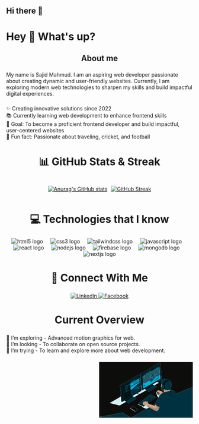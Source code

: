 ## Hi there 👋

<h1 align="left">Hey 👋 What's up?</h1>

###

<h2 align="center">About me</h2>

###

<p align="left">My name is Sajid Mahmud. I am an aspiring web developer passionate about creating dynamic and user-friendly websites. Currently, I am exploring modern web technologies to sharpen my skills and build impactful digital experiences.</p>

###

<p align="left">✨ Creating innovative solutions since 2022<br>📚 Currently learning web development to enhance frontend skills<br>🎯 Goal: To become a proficient frontend developer and build impactful, user-centered websites<br>🎲 Fun fact: Passionate about traveling, cricket, and football</p>

###

<h1 align="center">📊 GitHub Stats & Streak</h1>

###

<div align="center" style="display: flex; flex-row: wrap; justify-content: center; gap: 10px;">
  
  <!-- GitHub Stats -->
  [![Anurag's GitHub stats](https://github-readme-stats.vercel.app/api?username=SajidMahmud077)](https://github.com/SajidMahmud077/github-readme-stats)
 
  <a href="https://git.io/streak-stats"><img src="https://github-readme-streak-stats-three-peach.vercel.app?user=SajidMahmud077&theme=transparent" alt="GitHub Streak" /></a>
 
 
  

</div>







<h1 align="center">💻 Technologies that I know</h1>

###

<div align="center">
  <img src="https://cdn.jsdelivr.net/gh/devicons/devicon/icons/html5/html5-original.svg" height="46" alt="html5 logo"  />
  <img width="12" />
  <img src="https://cdn.jsdelivr.net/gh/devicons/devicon/icons/css3/css3-original.svg" height="46" alt="css3 logo"  />
  <img width="12" />
  <img src="https://cdn.jsdelivr.net/gh/devicons/devicon/icons/tailwindcss/tailwindcss-original-wordmark.svg" height="46" alt="tailwindcss logo"  />
  <img width="12" />
  <img src="https://cdn.jsdelivr.net/gh/devicons/devicon/icons/javascript/javascript-original.svg" height="46" alt="javascript logo"  />
  <img width="12" />
  <img src="https://cdn.jsdelivr.net/gh/devicons/devicon/icons/react/react-original.svg" height="46" alt="react logo"  />
  <img width="12" />
  <img src="https://cdn.jsdelivr.net/gh/devicons/devicon/icons/nodejs/nodejs-original.svg" height="46" alt="nodejs logo"  />
  <img width="12" />
  <img src="https://cdn.jsdelivr.net/gh/devicons/devicon/icons/firebase/firebase-plain.svg" height="46" alt="firebase logo"  />
  <img width="12" />
  <img src="https://cdn.jsdelivr.net/gh/devicons/devicon/icons/mongodb/mongodb-original.svg" height="46" alt="mongodb logo"  />
  <img width="12" />
  <img src="https://cdn.jsdelivr.net/gh/devicons/devicon/icons/nextjs/nextjs-original.svg" height="46" alt="nextjs logo"  />
</div>






###

<h1 align="center">🔗 Connect With Me</h1>

###

<div align="center">
  <a href="https://www.linkedin.com/in/yourlinkedin/" target="_blank">
    <img src="https://raw.githubusercontent.com/maurodesouza/profile-readme-generator/master/src/assets/icons/social/linkedin/default.svg" width="52" height="40" alt="LinkedIn" />
  </a>
  <a href="https://www.facebook.com/yourfacebook/" target="_blank">
    <img src="https://raw.githubusercontent.com/maurodesouza/profile-readme-generator/master/src/assets/icons/social/facebook/default.svg" width="52" height="40" alt="Facebook" />
  </a>
</div>

###

<h1 align="center">Current Overview</h1>

###

<p align="left">🌱 I’m exploring - Advanced motion graphics for web.<br>👯 I’m looking - To collaborate on open source projects.<br>🤔 I’m trying - To learn and explore more about web development.</p>

###

<img align="right" height="150" src="https://raw.githubusercontent.com/Potential17/Potential17/master/user%20(2).gif"  />



###
